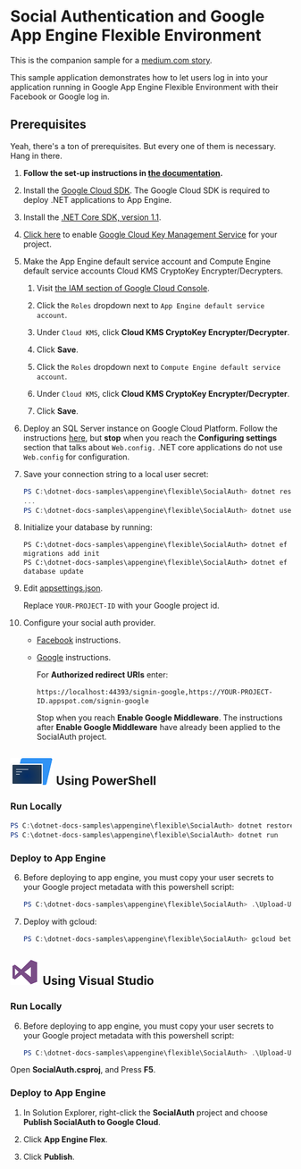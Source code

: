 # Social Authentication and Google App Engine Flexible Environment

This is the companion sample for a [medium.com story](
	https://medium.com/@SurferJeff/adding-social-login-to-your-net-app-engine-application-9b7f4149eb73).

This sample application demonstrates how to let users log in into your application
running in Google App Engine Flexible Environment with their Facebook or Google
log in.  

## Prerequisites

Yeah, there's a ton of prerequisites.  But every one of them is necessary.
Hang in there.

1.  **Follow the set-up instructions in [the documentation](https://cloud.google.com/dotnet/docs/setup).**
  
2.  Install the [Google Cloud SDK](https://cloud.google.com/sdk/).  The 
	Google Cloud SDK is required to deploy .NET applications to App Engine.

2.  Install the [.NET Core SDK, version 1.1](https://github.com/dotnet/core/blob/master/release-notes/download-archives/1.1.4-download.md).

6.  [Click here](https://console.cloud.google.com/flows/enableapi?apiid=cloudkms.googleapis.com&showconfirmation=true) 
	to enable [Google Cloud Key Management Service](https://cloud.google.com/kms/)
	for your project.

7.  Make the App Engine default service account and Compute Engine default service accounts
	Cloud KMS CryptoKey Encrypter/Decrypters.
	
	1.  Visit [the IAM section of Google Cloud Console](https://console.cloud.google.com/iam-admin/iam/project).

	2.  Click the `Roles` dropdown next to `App Engine default service account`.  

	3.  Under `Cloud KMS`, click **Cloud KMS CryptoKey Encrypter/Decrypter**.

	4.  Click **Save**.

	5.  Click the `Roles` dropdown next to `Compute Engine default service account`.  

	6.  Under `Cloud KMS`, click **Cloud KMS CryptoKey Encrypter/Decrypter**.

	7.  Click **Save**.

8.  Deploy an SQL Server instance on Google Cloud Platform.
	Follow the instructions 
	[here](https://cloud.google.com/dotnet/docs/getting-started/using-sql-server),
	but **stop** when you reach the **Configuring settings** section that talks 
	about `Web.config.`  .NET core applications do not use `Web.config` for
	configuration.

9.  Save your connection string to a local user secret:
    
	```ps1
	PS C:\dotnet-docs-samples\appengine\flexible\SocialAuth> dotnet restore
	...
	PS C:\dotnet-docs-samples\appengine\flexible\SocialAuth> dotnet user-secrets set ConnectionStrings:DefaultConnection  'Server=1.2.3.4;Uid=dotnetapp;Pwd=XXXXXXXX'
	```

9.  Initialize your database by running:

	```
	PS C:\dotnet-docs-samples\appengine\flexible\SocialAuth> dotnet ef migrations add init
	PS C:\dotnet-docs-samples\appengine\flexible\SocialAuth> dotnet ef database update
	```

10. Edit [appsettings.json](appsettings.json).

	Replace `YOUR-PROJECT-ID` with your Google project id.

11. Configure your social auth provider.

	* [Facebook](https://docs.microsoft.com/en-us/aspnet/core/security/authentication/social/facebook-logins)
	  instructions. 
	* [Google](https://docs.microsoft.com/en-us/aspnet/core/security/authentication/social/google-logins)
	  instructions.

	  For **Authorized redirect URIs** enter:
	  
	  ```
	  https://localhost:44393/signin-google,https://YOUR-PROJECT-ID.appspot.com/signin-google
	  ```

	  Stop when you reach **Enable Google Middleware**.  The instructions after 
	  **Enable Google Middleware** have already been applied to the SocialAuth
	  project.


## ![PowerShell](../.resources/powershell.png) Using PowerShell

### Run Locally

```ps1
PS C:\dotnet-docs-samples\appengine\flexible\SocialAuth> dotnet restore
PS C:\dotnet-docs-samples\appengine\flexible\SocialAuth> dotnet run
```
### Deploy to App Engine

6.  Before deploying to app engine, you must copy your user secrets to your Google
project metadata with this powershell script:

	```psm1
	PS C:\dotnet-docs-samples\appengine\flexible\SocialAuth> .\Upload-UserSecrets
	```

7.  Deploy with gcloud:

	```psm1
	PS C:\dotnet-docs-samples\appengine\flexible\SocialAuth> gcloud beta app deploy .\bin\Release\PublishOutput\app.yaml
	```


## ![Visual Studio](../.resources/visual-studio.png) Using Visual Studio

### Run Locally

6.  Before deploying to app engine, you must copy your user secrets to your Google
project metadata with this powershell script:

	```psm1
	PS C:\dotnet-docs-samples\appengine\flexible\SocialAuth> .\Upload-UserSecrets
	```

Open **SocialAuth.csproj**, and Press **F5**.

### Deploy to App Engine

1.  In Solution Explorer, right-click the **SocialAuth** project and choose **Publish SocialAuth to Google Cloud**.

2.  Click **App Engine Flex**.

3.  Click **Publish**.
